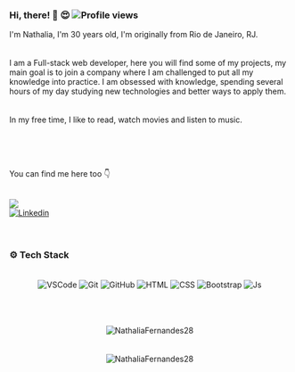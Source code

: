 ### Hi, there!  🙌 😍    <img src="https://komarev.com/ghpvc/?username=NathaliaFernandes28&color=red" alt="Profile views" />

<p>I'm Nathalia, I'm 30 years old, I'm originally from Rio de Janeiro, RJ.
<br>
<br>
<br>
I am a Full-stack web developer, here you will find some of my projects, my main goal is to join a company where I am challenged to put all my knowledge into practice. I am obsessed with knowledge, spending several hours of my day studying new technologies and better ways to apply them. 
<br>
<br>
<br>
In my free time, I like to read, watch movies and listen to music.</p>

<br>
<br>
<br>

You can find me here too 👇

<div style="display: inline_block"><br> 
 <a href = "mailto:oliveiranfernandes@gmail.com"><img src="https://img.shields.io/badge/-Gmail-%23333?style=for-the-badge&logo=gmail&logoColor=white" target="_blank"></a>
 <br>
 <a href="https://www.linkedin.com/in/nathaliafo/" target="_blank"><img align="center" src="https://img.shields.io/badge/LinkedIn-0077B5?style=for-the-badge&logo=linkedin&logoColor=white" alt="Linkedin"/>
</a>
</div>

<br>
<br>

### ⚙️ Tech Stack

<div align="center"><br>

  
  <img align="center" alt="VSCode" src="https://img.shields.io/badge/Visual_Studio_Code-0078D4?style=for-the-badge&logo=visual%20studio%20code&logoColor=white">
  <img align="center" alt="Git" src="https://img.shields.io/badge/GIT-E44C30?style=for-the-badge&logo=git&logoColor=white">
  <img align="center" alt="GitHub" src="https://img.shields.io/badge/GitHub-100000?style=for-the-badge&logo=github&logoColor=white">
  <img align="center" alt="HTML" src="https://img.shields.io/badge/HTML5-E34F26?style=for-the-badge&logo=html5&logoColor=white">
  <img align="center" alt="CSS" src="https://img.shields.io/badge/CSS3-1572B6?style=for-the-badge&logo=css3&logoColor=white">
  <img align="center" alt="Bootstrap" src="https://img.shields.io/badge/Bootstrap-563D7C?style=for-the-badge&logo=bootstrap&logoColor=white">
  <img align="center" alt="Js" src="https://img.shields.io/badge/JavaScript-323330?style=for-the-badge&logo=javascript&logoColor=F7DF1E">
 </div>
</div>

<br>
<br>
<br>

<p align="center">  
 <img src="https://github-readme-stats.vercel.app/api?username=NathaliaFernandes28&show_icons=true&theme=radical" alt="NathaliaFernandes28"/> 
 <br>
 <br>
 <br>
  <img src="https://github-readme-stats.vercel.app/api/top-langs/?username=NathaliaFernandes28&layout=compact&theme=radical" alt="NathaliaFernandes28"
</p>




